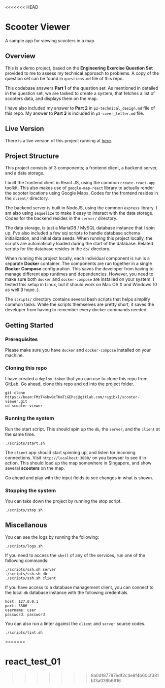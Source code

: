 <<<<<<< HEAD
# Scooter Viewer

A sample app for viewing scooters in a map

## Overview

This is a demo project, based on the **Engineering Exercise Question Set** provided to me to assess my technical approach to problems. A copy of the question set can be found in `questions.md` file of this repo.

This codebase answers **Part 1** of the question set. As mentioned in detailed in the question set, we are tasked to create a system, that fetches a list of scooters data, and displays them on the map.

I have also included my answer to **Part 2** in `p2-technical_design.md` file of this repo. My answer to **Part 3** is included in `p3-cover_letter.md` file.

## Live Version

There is a live version of this project running at [here](http://scooters.apps.bancuh.net/).

## Project Structure

This project consists of 3 components; a frontend client, a backend server, and a data storage.

I built the frontend client in React JS, using the common `create-react-app` toolkit. This also makes use of `google-map-react` library to actually render the scooter locations using Google Maps. Codes for the frontend resides in the `client/` directory.

The backend server is built in NodeJS, using the common `express` library. I am also using `sequelize` to make it easy to interact with the data storage. Codes for the backend resides in the `server/` directory.

The data storage, is just a MariaDB / MySQL database instance that I spin up. I've also included a few sql scripts to handle database schema initialization, and initial data seeds. When running this project locally, the scripts are automatically loaded during the start of the database. Related scripts for the database resides in the `db/` directory.

When running this project locally, each individual component is run is a separate **Docker** container. The components are run together in a single **Docker Compose** configuration. This saves the developer from having to manage different app runtimes and dependencies. However, you need to make sure both `docker` and `docker-compose` are installed on your system. I tested this setup in Linux, but it should work on Mac OS X and Windows 10 as well (I hope..).

The `scripts/` directory contains several bash scripts that helps simplify common tasks. While the scripts themselves are pretty short, it saves the developer from having to remember every docker commands needed.

## Getting Started

### Prerequisites

Please make sure you have `docker` and `docker-compose` installed on your machine.

### Cloning this repo

I have created a `deploy_token` that you can use to clone this repo from GitLab. Go ahead, clone this repo and cd into the project folder.

```shell
git clone https://beam:FMzT4sbwBcTKmTiGEhsj@gitlab.com/ragibkl/scooter-viewer.git
cd scooter-viewer
```

### Running the system

Run the start script. This should spin up the `db`, the `server`, and the `client` at the same time.
```shell
./scripts/start.sh
```

The `client` app should start spinning up, and listen for incoming connections. Visit `http://localhost:3000/` on you browser to see it in action. This should load up the map somewhere in Singapore, and show several **scooters** on the map.

Go ahead and play with the input fields to see changes in what is shown.

### Stopping the system
You can take down the project by running the stop script.
```shell
./scripts/stop.sh
```

## Miscellanous

You can see the logs by running the following:
```
./scripts/logs.sh
```

If you need to access the `shell` of any of the services, run one of the following commands:
```
./scripts/ssh.sh server
./scripts/ssh.sh db
./scripts/ssh.sh client
```

If you have access to a database management client, you can connect to the local `db` database instance with the following credentials.
```
host: 127.0.0.1
port: 3306
username: user
password: password
```

You can also run a linter against the `client` and `server` source codes.
```shell
./scripts/lint.sh
```
=======
# react_test_01
>>>>>>> 8a0d187787edf2c4e9f4b60cf381b13a038b6616
